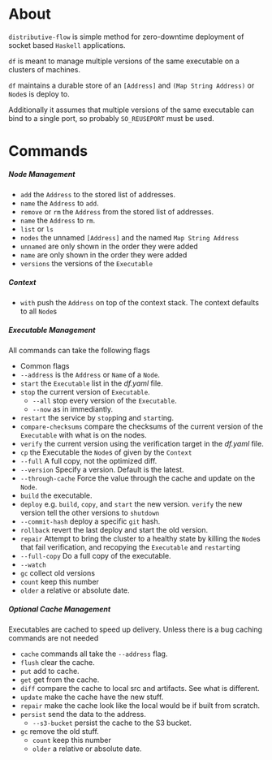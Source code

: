 # About

`distributive-flow` is simple method for zero-downtime deployment of socket based `Haskell` applications.

`df` is meant to manage multiple versions of the same executable on a clusters of machines.

`df` maintains a durable store of an `[Address]` and `(Map String Address)` or `Node`s is deploy to.

Additionally it assumes that multiple versions of the same executable can bind to a single port, so probably `SO_REUSEPORT` must be used.

# Commands

##### Node Management
- `add` the `Address` to the stored list of addresses.
 - `name` the `Address` to `add`.
- `remove` or `rm` the `Address` from the stored list of addresses.
 - `name` the `Address` to `rm`.
- `list` or `ls`
 - `nodes` the unnamed `[Address]` and  the named `Map String Address`
  - `unnamed` are only shown in the order they were added
  - `name` are only shown in the order they were added
 - `versions` the versions of the `Executable`

##### Context
- `with` push the `Address` on top of the context stack. The context defaults to all `Node`s

##### Executable Management

All commands can take the following flags
- Common flags
 - `--address`  is the `Address` or `Name` of a `Node`.
- `start` the `Executable` list in the *df.yaml* file.
- `stop`  the current version of `Executable`.
  - `--all` stop every version of the `Executable`.
  - `--now` as in immediantly.
- `restart` the service by `stop`ping and `start`ing.
- `compare-checksums` compare the checksums of the current version of the `Executable` with what is on the nodes.
- `verify` the current version using the verification target in the *df.yaml* file.
- `cp` the Executable the `Node`s of given by the `Context`
 - `--full` A full copy, not the optimized diff.
 - `--version` Specify a version. Default is the latest.
 - `--through-cache` Force the value through the cache and update on the `Node`.
- `build` the executable.
- `deploy` e.g. `build`, `copy`, and `start` the new version. `verify` the new
  version tell the other versions to `shutdown`
 - `--commit-hash` deploy a specific `git` hash.
- `rollback` revert the last deploy and start the old version.
- `repair` Attempt to bring the cluster to a healthy state by killing the `Node`s that fail verification, and recopying the `Executable` and `restart`ing
 - `--full-copy` Do a full copy of the executable.
 - `--watch`
- `gc` collect old versions
 - `count` keep this number
 - `older` a relative or absolute date.

##### Optional Cache Management
Executables are cached to speed up delivery. Unless there is a bug caching commands are not needed
- `cache` commands all take the `--address` flag.
 - `flush` clear the cache.
 - `put` add to cache.
 - `get` get from the cache.
 - `diff` compare the cache to local src and artifacts. See what is different.
 - `update` make the cache have the new stuff.
 - `repair` make the cache look like the local would be if built from scratch.
 - `persist` send the data to the address.
   - `--s3-bucket` persist the cache to the S3 bucket.  
 - `gc` remove the old stuff.
   - `count` keep this number
   - `older` a relative or absolute date.
